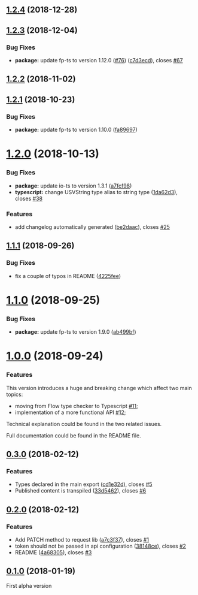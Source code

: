 ## [1.2.4](https://github.com/contactlab/appy/compare/1.2.3...1.2.4) (2018-12-28)

## [1.2.3](https://github.com/contactlab/appy/compare/1.2.2...1.2.3) (2018-12-04)

### Bug Fixes

- **package:** update fp-ts to version 1.12.0 ([#76](https://github.com/contactlab/appy/issues/76)) ([c7d3ecd](https://github.com/contactlab/appy/commit/c7d3ecd)), closes [#67](https://github.com/contactlab/appy/issues/67)

## [1.2.2](https://github.com/contactlab/appy/compare/1.2.1...1.2.2) (2018-11-02)

<a name="1.2.1"></a>

## [1.2.1](https://github.com/contactlab/appy/compare/1.2.0...1.2.1) (2018-10-23)

### Bug Fixes

- **package:** update fp-ts to version 1.10.0 ([fa89697](https://github.com/contactlab/appy/commit/fa89697))

<a name="1.2.0"></a>

# [1.2.0](https://github.com/contactlab/appy/compare/1.1.1...1.2.0) (2018-10-13)

### Bug Fixes

- **package:** update io-ts to version 1.3.1 ([a7fcf98](https://github.com/contactlab/appy/commit/a7fcf98))
- **typescript:** change USVString type alias to string type ([1da62d3](https://github.com/contactlab/appy/commit/1da62d3)), closes [#38](https://github.com/contactlab/appy/issues/38)

### Features

- add changelog automatically generated ([be2daac](https://github.com/contactlab/appy/commit/be2daac)), closes [#25](https://github.com/contactlab/appy/issues/25)

<a name="1.1.1"></a>

## [1.1.1](https://github.com/contactlab/appy/compare/1.1.0...1.1.1) (2018-09-26)

### Bug Fixes

- fix a couple of typos in README ([4225fee](https://github.com/contactlab/appy/commit/ab499bf))

<a name="1.1.0"></a>

# [1.1.0](https://github.com/contactlab/appy/compare/1.0.0...1.1.0) (2018-09-25)

### Bug Fixes

- **package:** update fp-ts to version 1.9.0 ([ab499bf](https://github.com/contactlab/appy/commit/ab499bf))

<a name="1.0.0"></a>

# [1.0.0](https://github.com/contactlab/appy/compare/0.3.0...1.0.0) (2018-09-24)

### Features

This version introduces a huge and breaking change which affect two main topics:

- moving from Flow type checker to Typescript [#11](https://github.com/contactlab/appy/issues/11);
- implementation of a more functional API [#12](https://github.com/contactlab/appy/issues/12);

Technical explanation could be found in the two related issues.

Full documentation could be found in the README file.

<a name="0.3.0"></a>

## [0.3.0](https://github.com/contactlab/appy/compare/0.2.0...0.3.0) (2018-02-12)

### Features

- Types declared in the main export ([cd1e32d](https://github.com/contactlab/appy/commit/cd1e32d)), closes [#5](https://github.com/contactlab/appy/issues/5)
- Published content is transpiled ([33d5462](https://github.com/contactlab/appy/commit/33d5462)), closes [#6](https://github.com/contactlab/appy/issues/6)

<a name="0.2.0"></a>

## [0.2.0](https://github.com/contactlab/appy/compare/0.1.0...0.2.0) (2018-02-12)

### Features

- Add PATCH method to request lib ([a7c3f37](https://github.com/contactlab/appy/commit/a7c3f37)), closes [#1](https://github.com/contactlab/appy/issues/1)
- token should not be passed in api configuration ([38148ce](https://github.com/contactlab/appy/commit/38148ce)), closes [#2](https://github.com/contactlab/appy/issues/2)
- README ([4a68305](https://github.com/contactlab/appy/commit/4a68305)), closes [#3](https://github.com/contactlab/appy/issues/3)

<a name="0.1.0"></a>

## [0.1.0](https://github.com/contactlab/appy/releases/tag/0.1.0) (2018-01-19)

First alpha version
